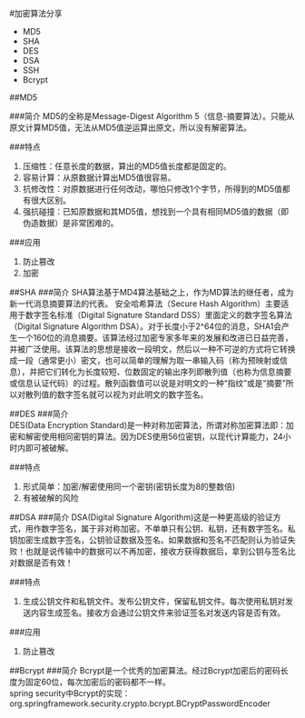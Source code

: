 #加密算法分享
* MD5
* SHA
* DES
* DSA
* SSH
* Bcrypt

##MD5

###简介
MD5的全称是Message-Digest Algorithm 5（信息-摘要算法）。只能从原文计算MD5值，无法从MD5值逆运算出原文，所以没有解密算法。

###特点  
1. 压缩性：任意长度的数据，算出的MD5值长度都是固定的。
2. 容易计算：从原数据计算出MD5值很容易。
3. 抗修改性：对原数据进行任何改动，哪怕只修改1个字节，所得到的MD5值都有很大区别。
4. 强抗碰撞：已知原数据和其MD5值，想找到一个具有相同MD5值的数据（即伪造数据）是非常困难的。

###应用
1. 防止篡改
2. 加密

##SHA
###简介
SHA算法基于MD4算法基础之上，作为MD算法的继任者，成为新一代消息摘要算法的代表。
安全哈希算法（Secure Hash Algorithm）主要适用于数字签名标准（Digital Signature Standard DSS）里面定义的数字签名算法（Digital Signature Algorithm DSA）。对于长度小于2^64位的消息，SHA1会产生一个160位的消息摘要。该算法经过加密专家多年来的发展和改进已日益完善，并被广泛使用。该算法的思想是接收一段明文，然后以一种不可逆的方式将它转换成一段（通常更小）密文，也可以简单的理解为取一串输入码（称为预映射或信息），并把它们转化为长度较短、位数固定的输出序列即散列值（也称为信息摘要或信息认证代码）的过程。散列函数值可以说是对明文的一种“指纹”或是“摘要”所以对散列值的数字签名就可以视为对此明文的数字签名。

##DES
###简介  
DES(Data Encryption Standard)是一种对称加密算法，所谓对称加密算法即：加密和解密使用相同密钥的算法。因为DES使用56位密钥，以现代计算能力，24小时内即可被破解。

###特点
1. 形式简单：加密/解密使用同一个密钥(密钥长度为8的整数倍)
2. 有被破解的风险

##DSA
###简介
DSA(Digital Signature Algorithm)这是一种更高级的验证方式，用作数字签名，属于非对称加密。不单单只有公钥、私钥，还有数字签名。私钥加密生成数字签名，公钥验证数据及签名。如果数据和签名不匹配则认为验证失败！也就是说传输中的数据可以不再加密，接收方获得数据后，拿到公钥与签名比对数据是否有效！ 

###特点
1. 生成公钥文件和私钥文件。发布公钥文件，保留私钥文件。每次使用私钥对发送内容生成签名。接收方会通过公钥文件来验证签名对发送内容是否有效。

###应用
1. 防止篡改

##Bcrypt
###简介
Bcrypt是一个优秀的加密算法。经过Bcrypt加密后的密码长度为固定60位，每次加密后的密码都不一样。  
spring security中Bcrypt的实现：org.springframework.security.crypto.bcrypt.BCryptPasswordEncoder
















